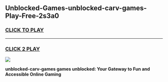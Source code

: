 
## Unblocked-Games-unblocked-carv-games-Play-Free-2s3a0
<h3>
<a href="https://premium76.site?title=unblocked-carv-games&ref=09A">CLICK TO PLAY</a></h3>
<hr>

<h3>
<a href="https://premium76.site?title=unblocked-carv-games&ref=09A">CLICK 2 PLAY</a>
  
</h3>

<a href="https://premium76.site?title=unblocked-carv-games&ref=09A"><img src="https://clearcache.store/games.png"></a>


**unblocked-carv-games games unblocked: Your Gateway to Fun and Accessible Online Gaming**
